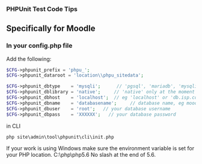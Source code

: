 ### PHPUnit Test Code Tips

## Specifically for Moodle

### In your config.php file

Add the following:

```php
$CFG->phpunit_prefix = 'phpu_';
$CFG->phpunit_dataroot = 'location\\phpu_sitedata';

$CFG->phpunit_dbtype    = 'mysqli';      // 'pgsql', 'mariadb', 'mysqli', 'mssql', 'sqlsrv' or 'oci'
$CFG->phpunit_dblibrary = 'native';     // 'native' only at the moment
$CFG->phpunit_dbhost    = 'localhost';  // eg 'localhost' or 'db.isp.com' or IP
$CFG->phpunit_dbname    = 'databasename';     // database name, eg moodle
$CFG->phpunit_dbuser    = 'root';   // your database username
$CFG->phpunit_dbpass    = 'XXXXXX';   // your database password
```

in CLI

```php
php site\admin\tool\phpunit\cli\init.php
```

If your work is using Windows make sure the environment variable is set for your PHP location.  C:\php\php5.6
No slash at the end of 5.6.